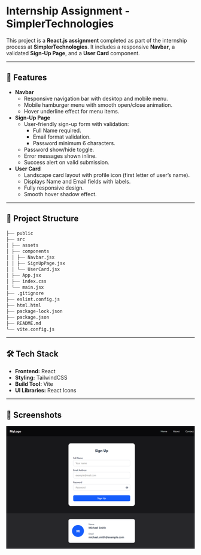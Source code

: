 # Internship Assignment - SimplerTechnologies

This project is a **React.js assignment** completed as part of the internship process at **SimplerTechnologies**. It includes a responsive **Navbar**, a validated **Sign-Up Page**, and a **User Card** component.

---

## 🚀 Features
- **Navbar**
  - Responsive navigation bar with desktop and mobile menu.
  - Mobile hamburger menu with smooth open/close animation.
  - Hover underline effect for menu items.
- **Sign-Up Page**
  - User-friendly sign-up form with validation:
    - Full Name required.
    - Email format validation.
    - Password minimum 6 characters.
  - Password show/hide toggle.
  - Error messages shown inline.
  - Success alert on valid submission.
- **User Card**
  - Landscape card layout with profile icon (first letter of user’s name).
  - Displays Name and Email fields with labels.
  - Fully responsive design.
  - Smooth hover shadow effect.

---

## 📂 Project Structure
```
├── public
├── src
│ ├── assets
│ ├── components
│ │ ├── Navbar.jsx
│ │ ├── SignUpPage.jsx
│ │ └── UserCard.jsx
│ ├── App.jsx
│ ├── index.css
│ └── main.jsx
├── .gitignore
├── eslint.config.js
├── html.html
├── package-lock.json
├── package.json
├── README.md
└── vite.config.js
```

---

## 🛠️ Tech Stack

- **Frontend:** React  
- **Styling:** TailwindCSS  
- **Build Tool:** Vite  
- **UI Libraries:** React Icons  

---

## 📸 Screenshots
![Screenshot](./src/assets/pageScreenshot.png)
